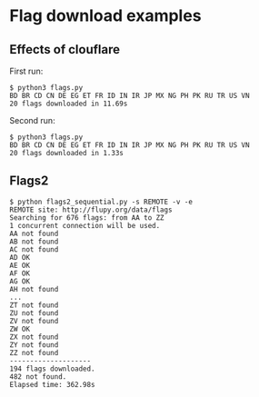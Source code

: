 # Flag download examples


## Effects of clouflare

First run:

```
$ python3 flags.py 
BD BR CD CN DE EG ET FR ID IN IR JP MX NG PH PK RU TR US VN 
20 flags downloaded in 11.69s
```

Second run:

```
$ python3 flags.py 
BD BR CD CN DE EG ET FR ID IN IR JP MX NG PH PK RU TR US VN 
20 flags downloaded in 1.33s
```


## Flags2

```
$ python flags2_sequential.py -s REMOTE -v -e
REMOTE site: http://flupy.org/data/flags
Searching for 676 flags: from AA to ZZ
1 concurrent connection will be used.
AA not found
AB not found
AC not found
AD OK
AE OK
AF OK
AG OK
AH not found
...
ZT not found
ZU not found
ZV not found
ZW OK
ZX not found
ZY not found
ZZ not found
--------------------
194 flags downloaded.
482 not found.
Elapsed time: 362.98s 
```
